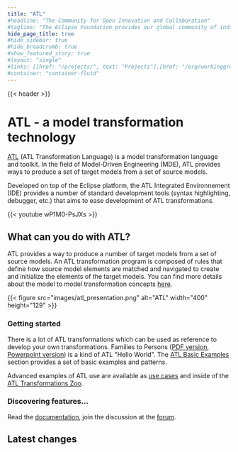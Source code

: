 ```yaml
---
title: "ATL"
#headline: "The Community for Open Innovation and Collaboration"
#tagline: "The Eclipse Foundation provides our global community of individuals and organizations with a mature, scalable, and business-friendly environment for open source software collaboration and innovation."
hide_page_title: true
#hide_sidebar: true
#hide_breadcrumb: true
#show_featured_story: true
#layout: "single"
#links: [[href: "/projects/", text: "Projects"],[href: "/org/workinggroups/", text: "Working Group"],[href: "/membership/", text: "Members"],[href: "/org/value", text: "Business Value"]]
#container: "container-fluid"
---
```


{{< header >}}

# ATL - a model transformation technology

[ATL](https://github.com/eclipse-atl/atl/wiki) (ATL Transformation Language) is a model transformation language and toolkit. In the field of Model-Driven Engineering (MDE), ATL provides ways to produce a set of target models from a set of source models.

Developed on top of the Eclipse platform, the ATL Integrated Environnement (IDE) provides a number of standard development tools (syntax highlighting, debugger, etc.) that aims to ease development of ATL transformations.

{{< youtube wP1M0-PsJXs >}}

## What can you do with ATL?

ATL provides a way to produce a number of target models from a set of source models.
An ATL transformation program is composed of rules that define how source model elements are matched and navigated to create and initialize the elements of the target models.
You can find more details about the model to model transformation concepts [here](https://github.com/eclipse-atl/atl/wiki/Concepts).

{{< figure src="images/atl_presentation.png" alt="ATL" width="400" height="129" >}}

### Getting started

There is a lot of ATL transformations which can be used as reference to develop your own transformations. Families to Persons ([PDF version](https://www.eclipse.org/atl/documentation/old/ATLUseCase_Families2Persons.pdf), [Powerpoint version](https://www.eclipse.org/atl/documentation/old/ATLUseCase_Families2Persons.ppt)) is a kind of ATL "Hello World". The [ATL Basic Examples](https://www.eclipse.org/atl/documentation/basicExamples_Patterns/) section provides a set of basic examples and patterns.

Advanced examples of ATL use are available as [use cases](https://www.eclipse.org/atl/usecases/) and inside of the [ATL Transformations Zoo](https://www.eclipse.org/atl/atlTransformations/).

### Discovering features...

Read the [documentation](documentation), join the discussion at the [forum](https://www.eclipse.org/forums/index.php/f/241/).

## Latest changes
